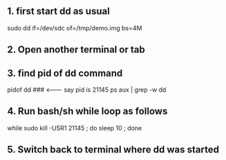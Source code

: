 ## 1. first start dd as usual ##
sudo dd if=/dev/sdc of=/tmp/demo.img bs=4M
 
## 2. Open another terminal or tab ##
## 3. find pid of dd command ##
pidof dd              ### &lt;--- say pid is 21145
ps aux | grep -w dd
 
## 4. Run bash/sh while loop as follows ##
while sudo kill -USR1 21145 ; do sleep 10 ; done
 
## 5. Switch back to terminal where dd was started ##